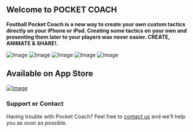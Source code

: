 ## Welcome to POCKET COACH

**Football Pocket Coach is a new way to create your own custom tactics directly on your iPhone or iPad. Creating some tactics on your own and presenting them later to your players was never easier. CREATE, ANIMATE & SHARE!.**

![Image](http://shrani.si/f/E/wR/3SPlyCCb/1web.jpg) ![Image](http://shrani.si/f/M/11g/2KcBqMAc/2web.jpg) ![Image](http://shrani.si/f/1G/D2/e4PpPnT/3web.jpg) ![Image](http://shrani.si/f/l/q1/2fLPCWUx/4web.jpg) ![Image](http://shrani.si/f/Z/Iu/1UnqYns9/5web.jpg)

## Available on App Store

[![Image](http://shrani.si/f/1o/7h/3ZBcFPRU/app-store-icon.jpg)](https://itunes.apple.com/us/app/pocket-coach-for-football/id1171741624?ls=1&mt=8) 

### Support or Contact

Having trouble with Pocket Coach? Feel free to [contact us](ms.pocket.coach@gmail.com) and we’ll help you as soon as possible.
